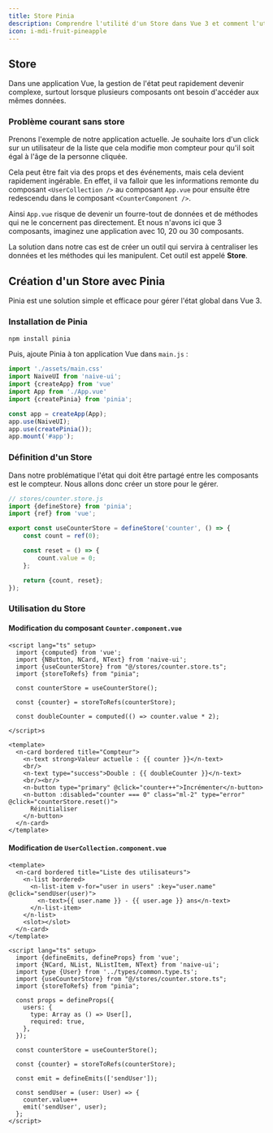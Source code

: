 ```yaml
---
title: Store Pinia
description: Comprendre l'utilité d'un Store dans Vue 3 et comment l'utiliser efficacement avec Pinia
icon: i-mdi-fruit-pineapple
---
```

## Store

Dans une application Vue, la gestion de l'état peut rapidement devenir complexe, surtout lorsque plusieurs composants ont besoin d'accéder aux mêmes données.

### Problème courant sans store

Prenons l'exemple de notre application actuelle. Je souhaite lors d'un click sur un utilisateur de la liste que cela modifie mon compteur pour qu'il soit égal à l'âge de la personne cliquée. 

Cela peut être fait via des props et des événements, mais cela devient rapidement ingérable. En effet, il va falloir que les informations remonte du composant `<UserCollection />` au composant `App.vue` pour ensuite être redescendu dans le composant `<CounterComponent />`.

Ainsi `App.vue` risque de devenir un fourre-tout de données et de méthodes qui ne le concernent pas directement. Et nous n'avons ici que 3 composants, imaginez une application avec 10, 20 ou 30 composants.

La solution dans notre cas est de créer un outil qui servira à centraliser les données et les méthodes qui les manipulent. Cet outil est appelé **Store**.

## Création d'un Store avec Pinia

Pinia est une solution simple et efficace pour gérer l'état global dans Vue 3.

### Installation de Pinia

```sh
npm install pinia
```

Puis, ajoute Pinia à ton application Vue dans `main.js` :

```js
import './assets/main.css'
import NaiveUI from 'naive-ui';
import {createApp} from 'vue'
import App from './App.vue'
import {createPinia} from 'pinia';

const app = createApp(App);
app.use(NaiveUI);
app.use(createPinia());
app.mount('#app');

```

### Définition d'un Store

Dans notre problématique l'état qui doit être partagé entre les composants est le compteur. Nous allons donc créer un store pour le gérer.

```typescript
// stores/counter.store.js
import {defineStore} from 'pinia';
import {ref} from 'vue';

export const useCounterStore = defineStore('counter', () => {
    const count = ref(0);

    const reset = () => {
        count.value = 0;
    };

    return {count, reset};
});
```

### Utilisation du Store

#### Modification du composant `Counter.component.vue`

```vue
<script lang="ts" setup>
  import {computed} from 'vue';
  import {NButton, NCard, NText} from 'naive-ui';
  import {useCounterStore} from "@/stores/counter.store.ts";
  import {storeToRefs} from "pinia";

  const counterStore = useCounterStore();

  const {counter} = storeToRefs(counterStore);

  const doubleCounter = computed(() => counter.value * 2);

</script>s

<template>
  <n-card bordered title="Compteur">
    <n-text strong>Valeur actuelle : {{ counter }}</n-text>
    <br/>
    <n-text type="success">Double : {{ doubleCounter }}</n-text>
    <br/><br/>
    <n-button type="primary" @click="counter++">Incrémenter</n-button>
    <n-button :disabled="counter === 0" class="ml-2" type="error" @click="counterStore.reset()">
      Réinitialiser
    </n-button>
  </n-card>
</template>
```

####  Modification de `UserCollection.component.vue`

```vue
<template>
  <n-card bordered title="Liste des utilisateurs">
    <n-list bordered>
      <n-list-item v-for="user in users" :key="user.name" @click="sendUser(user)">
        <n-text>{{ user.name }} - {{ user.age }} ans</n-text>
      </n-list-item>
    </n-list>
    <slot></slot>
  </n-card>
</template>

<script lang="ts" setup>
  import {defineEmits, defineProps} from 'vue';
  import {NCard, NList, NListItem, NText} from 'naive-ui';
  import type {User} from '../types/common.type.ts';
  import {useCounterStore} from "@/stores/counter.store.ts";
  import {storeToRefs} from "pinia";

  const props = defineProps({
    users: {
      type: Array as () => User[],
      required: true,
    },
  });

  const counterStore = useCounterStore();

  const {counter} = storeToRefs(counterStore);

  const emit = defineEmits(['sendUser']);

  const sendUser = (user: User) => {
    counter.value++
    emit('sendUser', user);
  };
</script>
```
